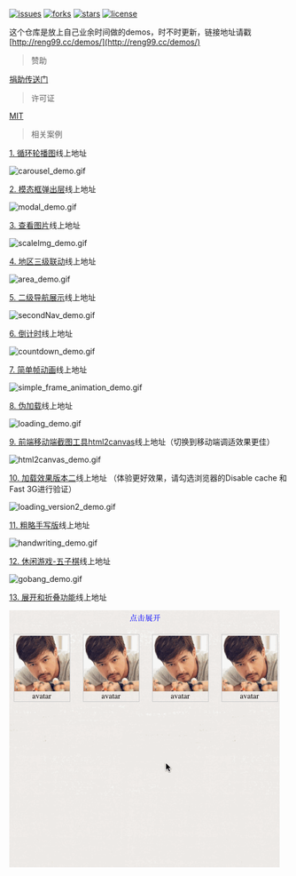 [![issues](https://img.shields.io/github/issues/reng99/demos.svg)](https://github.com/reng99/demos/issues)
[![forks](https://img.shields.io/github/forks/reng99/demos.svg)](https://github.com/reng99/demos/network/members)
[![stars](https://img.shields.io/github/stars/reng99/demos.svg)](https://github.com/reng99/demos/stargazers)
[![license](https://img.shields.io/github/license/reng99/demos.svg)](https://opensource.org/licenses/MIT)

这个仓库是放上自己业余时间做的demos，时不时更新，链接地址请戳 [http://reng99.cc/demos/](http://reng99.cc/demos/)  

> 赞助

[捐助传送门](https://github.com/reng99/blogs/blob/master/src/other/donate.md)

> 许可证

[MIT](https://opensource.org/licenses/MIT)

> 相关案例

[1. 循环轮播图](http://reng99.cc/demos/src/carousel/)线上地址

![carousel_demo.gif](./images/carousel_demo.gif)

[2. 模态框弹出层](http://reng99.cc/demos/src/modal/)线上地址

![modal_demo.gif](./images/modal_demo.gif)

[3. 查看图片](http://reng99.cc/demos/src/scaleImg/)线上地址

![scaleImg_demo.gif](./images/scaleImg_demo.gif)

[4. 地区三级联动](http://reng99.cc/demos/src/area/)线上地址

![area_demo.gif](./images/area_demo.gif)

[5. 二级导航展示](http://reng99.cc/demos/src/secondNav/)线上地址

![secondNav_demo.gif](./images/secondNav_demo.gif)

[6. 倒计时](http://reng99.cc/demos/src/countdown/)线上地址

![countdown_demo.gif](./images/countdown_demo.gif)

[7. 简单帧动画](http://reng99.cc/demos/src/frameAnimation/)线上地址

![simple_frame_animation_demo.gif](./images/simple_frame_animation_demo.gif)

[8. 伪加载](http://reng99.cc/demos/src/loading/)线上地址

![loading_demo.gif](./images/loading_demo.gif)

[9. 前端移动端截图工具html2canvas](http://reng99.cc/demos/src/html2canvas/)线上地址（切换到移动端调适效果更佳）

![html2canvas_demo.gif](./images/html2canvas_demo.gif)

[10. 加载效果版本二](http://reng99.cc/demos/src/loadingv2/)线上地址 （体验更好效果，请勾选浏览器的Disable cache 和 Fast 3G进行验证）

![loading_version2_demo.gif](./images/loading_version2_demo.gif)

[11. 粗略手写版](http://reng99.cc/demos/src/handwriting/)线上地址

![handwriting_demo.gif](./images/handwriting_demo.gif)

[12. 休闲游戏-五子棋](http://reng99.cc/demos/src/gobang/)线上地址

![gobang_demo.gif](./images/gobang_demo.gif)

[13. 展开和折叠功能](http://reng99.cc/demos/src/collapse/)线上地址

![collapse_demo.gif](./images/collapse_demo.gif)